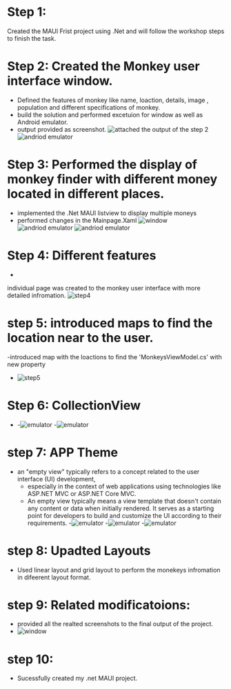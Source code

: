 # Step 1:
Created the MAUI Frist project using .Net and will follow the workshop steps to finish the task.
# Step 2:  Created the Monkey user interface window.
- Defined the features of  monkey like name, loaction, details, image , population and different specifications of monkey.
- build the solution and performed excetuion for window as well as Android emulator.
- output provided as screenshot.
 ![attached the output of the step 2](https://github.com/Wichita-State-CS797R/cs797r-project1-workshop-laharip10/blob/main/MonkeyFinder/rme1.PNG)
 ![andriod emulator](https://github.com/Wichita-State-CS797R/cs797r-project1-workshop-laharip10/blob/main/MonkeyFinder/Part0-Run.png)
# Step 3: Performed the display of monkey finder with different money located in different places.
- implemented the .Net MAUI listview to display multiple moneys
- performed changes in the Mainpage.Xaml
 ![window](https://github.com/Wichita-State-CS797R/cs797r-project1-workshop-laharip10/blob/main/MonkeyFinder/r233.PNG)
  ![andriod emulator](https://github.com/Wichita-State-CS797R/cs797r-project1-workshop-laharip10/blob/main/MonkeyFinder/Part1-Run.png)
   ![andriod emulator](https://github.com/Wichita-State-CS797R/cs797r-project1-workshop-laharip10/blob/main/MonkeyFinder/Part2-Run.png)

# Step 4:  Different features
 -
 individual page was created to the monkey user interface with more detailed infromation.
 ![step4](https://github.com/Wichita-State-CS797R/cs797r-project1-workshop-laharip10/blob/main/MonkeyFinder/3.PNG)
# step 5: introduced maps to find the location near to the user.
-introduced map with the loactions to find the 'MonkeysViewModel.cs' with new property
 - ![step5](https://github.com/Wichita-State-CS797R/cs797r-project1-workshop-laharip10/blob/main/MonkeyFinder/4.PNG)
# Step 6: CollectionView
- -![emulator](https://github.com/Wichita-State-CS797R/cs797r-project1-workshop-laharip10/blob/main/MonkeyFinder/Part4-1-Run.png)
-![emulator](https://github.com/Wichita-State-CS797R/cs797r-project1-workshop-laharip10/blob/main/MonkeyFinder/Part4-3-Run.png)


# step 7: APP Theme
-  an "empty view" typically refers to a concept related to the user interface (UI) development,
	- especially in the context of web applications using technologies like ASP.NET MVC or ASP.NET Core MVC. 
	- An empty view typically means a view template that doesn't contain any content or data when initially rendered. It serves as a starting point for developers to build and customize the UI according to their requirements.
-![emulator](https://github.com/Wichita-State-CS797R/cs797r-project1-workshop-laharip10/blob/main/MonkeyFinder/Part5-1-Run.png)
-![emulator](https://github.com/Wichita-State-CS797R/cs797r-project1-workshop-laharip10/blob/main/MonkeyFinder/Part5-2-Run.png)
-![emulator](https://github.com/Wichita-State-CS797R/cs797r-project1-workshop-laharip10/blob/main/MonkeyFinder/Part5-3-Run.png)


# step 8: Upadted Layouts

- Used linear layout and grid layout to perform the monekeys infromation in difeerent layout format.

# step 9: Related modificatoions:
- provided all the realted screenshots to the final output of the project.
- ![window](https://github.com/Wichita-State-CS797R/cs797r-project1-workshop-laharip10/blob/main/MonkeyFinder/last.PNG)
# step 10:
- Sucessfully created my .net MAUI project. 

